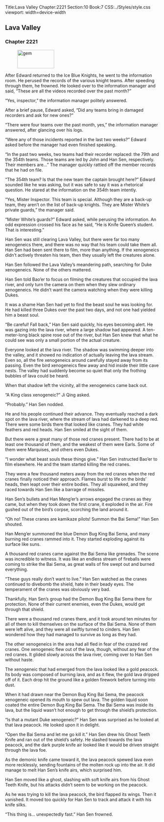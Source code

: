 Title:Lava Valley 
Chapter:2221 
Section:10 
Book:7 
CSS:../Styles/style.css 
viewport: width=device-width
  
## Lava Valley
### Chapter 2221
  
<figure>
	<img src="../Images/gem.gif" alt="gem" id="gem" width="120" height="60" />
</figure>
  

  
After Edward returned to the Ice Blue Knights, he went to the information room. He perused the records of the various knight teams. After speeding through them, he frowned. He looked over to the information manager and said, “These are all the videos recorded over the past month?”

“Yes, inspector,” the information manager politely answered.

After a brief pause, Edward asked, “Did any teams bring in damaged recorders and ask for new ones?”

“There were four teams over the past month, yes,” the information manager answered, after glancing over his logs.

“Were any of those incidents reported in the last two weeks?” Edward asked before the manager had even finished speaking.

“In the past two weeks, two teams had their recorder replaced: the 79th and the 354th teams. Those teams are led by John and Han Sen, respectively. Their members are…” The manager quickly rattled off the member records that he had on file.

“The 354th team? Is that the new team the captain brought here?” Edward sounded like he was asking, but it was safe to say it was a rhetorical question. He stared at the information on the 354th team intently.

“Yes, Mister Inspector. This team is special. Although they are a back-up team, they aren’t on the list of back-up knights. They are Mister White’s private guards,” the manager said.

“Mister White’s guards?” Edward asked, while perusing the information. An odd expression crossed his face as he said, “He is Knife Queen’s student. That is interesting.”

Han Sen was still clearing Lava Valley, but there were far too many xenogeneics there, and there was no way that his team could take them all. Han Sen had been sent there to film, more than anything. If the xenogeneics didn’t actively threaten his team, then they usually left the creatures alone.

Han Sen followed the Lava Valley’s meandering path, searching for Duke xenogeneics. None of the others mattered.

Han Sen told Bao’er to focus on filming the creatures that occupied the lava river, and only turn the camera on them when they slew ordinary xenogeneics. He didn’t want the camera watching when they were killing Dukes.

It was a shame Han Sen had yet to find the beast soul he was looking for. He had killed three Dukes over the past two days, and not one had yielded him a beast soul.

“Be careful! Fall back,” Han Sen said quickly, his eyes becoming alert. He was gazing into the lava river, where a large shadow had appeared. A ten-meter-long black spine rose out of the river, but Han Sen knew that what he could see was only a small portion of the actual creature.

Everyone looked at the lava river. The shadow was swimming deeper into the valley, and it showed no indication of actually leaving the lava stream. Even so, all the fire xenogeneics around carefully stayed away from its passing. Even the bird xenogeneics flew away and hid inside their little cave nests. The valley had suddenly become so quiet that only the frothing bubbles of lava could be heard.

When that shadow left the vicinity, all the xenogeneics came back out.

“A King class xenogeneic?” Ji Qing asked.

“Probably.” Han Sen nodded.

He and his people continued their advance. They eventually reached a dark spot on the lava river, where the stream of lava had darkened to a deep red. There were some birds there that looked like cranes. They had white feathers and red heads. Han Sen smiled at the sight of them.

But there were a great many of those red cranes present. There had to be at least one thousand of them, and the weakest of them were Earls. Some of them were Marquises, and others even Dukes.

“I wonder what beast souls these things give.” Han Sen instructed Bao’er to film elsewhere. He and the team started killing the red cranes.

They were a few thousand meters away from the red cranes when the red cranes finally noticed their approach. Flames burst to life on the birds’ heads, then leapt over their entire bodies. They all squawked, and they raced towards Han Sen like a barrage of missiles.

Han Sen’s bullets and Han Meng’er’s arrows engaged the cranes as they came, but when they took down the first crane, it exploded in the air. Fire gushed out of the bird’s corpse, scorching the land around it.

“Oh no! These cranes are kamikaze pilots! Summon the Bai Sema!” Han Sen shouted.

Han Meng’er summoned the blue Demon Bug King Bai Sema, and many burning red cranes rammed into it. They started exploding against its surface like suns.

A thousand red cranes came against the Bai Sema like grenades. The scene was incredible to witness. It was like an endless stream of fireballs were coming to strike the Bai Sema, as great walls of fire swept out and burned everything.

“These guys really don’t want to live.” Han Sen watched as the cranes continued to divebomb the shield, hate in their beady eyes. The temperament of the cranes was obviously very bad.

Thankfully, Han Sen’s group had the Demon Bug King Bai Sema there for protection. None of their current enemies, even the Dukes, would get through that shield.

There were a thousand red cranes there, and it took around ten minutes for all of them to kill themselves on the surface of the Bai Sema. None of them were left alive, and they were all swiftly turned to cinders. Han Sen wondered how they had managed to survive as long as they had.

The other xenogeneics in the area had all fled in fear of the crazed red cranes. One xenogeneic flew out of the lava, though, without any fear of the red cranes. It glided slowly across the lava river, coming over to Han Sen without haste.

The xenogeneic that had emerged from the lava looked like a gold peacock. Its body was composed of burning lava, and as it flew, the gold lava dripped off of it. Each drop hit the ground like a golden firework before turning into dust.

When it had drawn near the Demon Bug King Bai Sema, the peacock xenogeneic opened its mouth to spew out lava. The golden liquid soon coated the entire Demon Bug King Bai Sema. The Bai Sema was inside its lava, but the liquid wasn’t hot enough to get through the shield’s protection.

“Is that a mutant Duke xenogeneic?” Han Sen was surprised as he looked at that lava peacock. He looked upon it in delight.

“Open the Bai Sema and let me go kill it.” Han Sen drew his Ghost Teeth Knife and ran out of the shield’s safety. He slashed towards the lava peacock, and the dark purple knife air looked like it would be driven straight through the lava foe.

As the demonic knife came toward it, the lava peacock spewed lava even more recklessly, sending fountains of the molten rock up into the air. It did manage to melt Han Sen’s knife airs, which surprised him.

Han Sen moved like a ghost, slashing with soft knife airs from his Ghost Teeth Knife, but his attacks didn’t seem to be working on the peacock.

As he was trying to kill the lava peacock, the bird flapped its wings. Then it vanished. It moved too quickly for Han Sen to track and attack it with his knife silks.

“This thing is… unexpectedly fast.” Han Sen frowned.